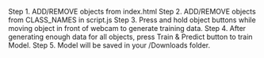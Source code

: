 Step 1. ADD/REMOVE objects from index.html
Step 2. ADD/REMOVE objects from CLASS_NAMES in script.js
Step 3. Press and hold object buttons while moving object in front of webcam to generate training data.
Step 4. After generating enough data for all objects, press Train & Predict button to train Model.
Step 5. Model will be saved in your /Downloads folder.